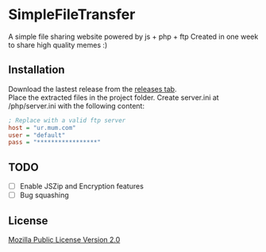# SimpleFileTransfer

A simple file sharing website powered by js + php + ftp
Created in one week to share high quality memes :)

## Installation

Download the lastest release from the [releases tab](/https://github.com/KenanTurner/SimpleFileTransfer/releases).  
Place the extracted files in the project folder.
Create server.ini at /php/server.ini with the following content:
```ini
; Replace with a valid ftp server
host = "ur.mum.com"
user = "default"
pass = "*****************"
```

## TODO

- [ ] Enable JSZip and Encryption features
- [ ] Bug squashing

## License
[Mozilla Public License Version 2.0](/LICENSE.txt)
